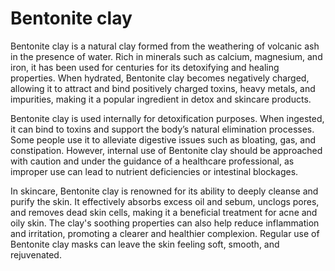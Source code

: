 [//]: # (source: gpt-40)
[//]: # (tags: bile-acid-sequestrants)

# Bentonite clay

Bentonite clay is a natural clay formed from the weathering of volcanic ash in the presence of water. Rich in minerals such as calcium, magnesium, and iron, it has been used for centuries for its detoxifying and healing properties. When hydrated, Bentonite clay becomes negatively charged, allowing it to attract and bind positively charged toxins, heavy metals, and impurities, making it a popular ingredient in detox and skincare products.

Bentonite clay is used internally for detoxification purposes. When ingested, it can bind to toxins and support the body’s natural elimination processes. Some people use it to alleviate digestive issues such as bloating, gas, and constipation. However, internal use of Bentonite clay should be approached with caution and under the guidance of a healthcare professional, as improper use can lead to nutrient deficiencies or intestinal blockages.

In skincare, Bentonite clay is renowned for its ability to deeply cleanse and purify the skin. It effectively absorbs excess oil and sebum, unclogs pores, and removes dead skin cells, making it a beneficial treatment for acne and oily skin. The clay's soothing properties can also help reduce inflammation and irritation, promoting a clearer and healthier complexion. Regular use of Bentonite clay masks can leave the skin feeling soft, smooth, and rejuvenated.
